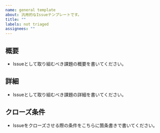 ```yaml
---
name: general template
about: 汎用的なIssueテンプレートです。
title: ""
labels: not triaged
assignees: ""
---
```


## 概要

- Issueとして取り組むべき課題の概要を書いてください。

## 詳細

- Issueとして取り組むべき課題の詳細を書いてください。

## クローズ条件

- Issueをクローズさせる際の条件をこちらに箇条書きで書いてください。
